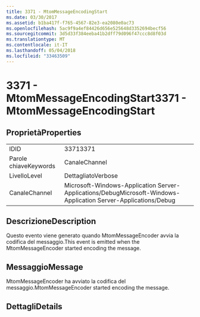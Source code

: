 ```yaml
---
title: 3371 - MtomMessageEncodingStart
ms.date: 03/30/2017
ms.assetid: b1ba417f-f765-4567-82e3-ea2080e0ac73
ms.openlocfilehash: 5ac9f9a4ef84426d656e525648d3352694becf56
ms.sourcegitcommit: 3d5d33f384eeba41b2dff79d096f47ccc8d8f03d
ms.translationtype: MT
ms.contentlocale: it-IT
ms.lasthandoff: 05/04/2018
ms.locfileid: "33463509"
---
```

# <a name="3371---mtommessageencodingstart"></a><span data-ttu-id="0718b-102">3371 - MtomMessageEncodingStart</span><span class="sxs-lookup"><span data-stu-id="0718b-102">3371 - MtomMessageEncodingStart</span></span>
## <a name="properties"></a><span data-ttu-id="0718b-103">Proprietà</span><span class="sxs-lookup"><span data-stu-id="0718b-103">Properties</span></span>  
  
|||  
|-|-|  
|<span data-ttu-id="0718b-104">ID</span><span class="sxs-lookup"><span data-stu-id="0718b-104">ID</span></span>|<span data-ttu-id="0718b-105">3371</span><span class="sxs-lookup"><span data-stu-id="0718b-105">3371</span></span>|  
|<span data-ttu-id="0718b-106">Parole chiave</span><span class="sxs-lookup"><span data-stu-id="0718b-106">Keywords</span></span>|<span data-ttu-id="0718b-107">Canale</span><span class="sxs-lookup"><span data-stu-id="0718b-107">Channel</span></span>|  
|<span data-ttu-id="0718b-108">Livello</span><span class="sxs-lookup"><span data-stu-id="0718b-108">Level</span></span>|<span data-ttu-id="0718b-109">Dettagliato</span><span class="sxs-lookup"><span data-stu-id="0718b-109">Verbose</span></span>|  
|<span data-ttu-id="0718b-110">Canale</span><span class="sxs-lookup"><span data-stu-id="0718b-110">Channel</span></span>|<span data-ttu-id="0718b-111">Microsoft-Windows-Application Server-Applications/Debug</span><span class="sxs-lookup"><span data-stu-id="0718b-111">Microsoft-Windows-Application Server-Applications/Debug</span></span>|  
  
## <a name="description"></a><span data-ttu-id="0718b-112">Descrizione</span><span class="sxs-lookup"><span data-stu-id="0718b-112">Description</span></span>  
 <span data-ttu-id="0718b-113">Questo evento viene generato quando MtomMessageEncoder avvia la codifica del messaggio.</span><span class="sxs-lookup"><span data-stu-id="0718b-113">This event is emitted when the MtomMessageEncoder started encoding the message.</span></span>  
  
## <a name="message"></a><span data-ttu-id="0718b-114">Messaggio</span><span class="sxs-lookup"><span data-stu-id="0718b-114">Message</span></span>  
 <span data-ttu-id="0718b-115">MtomMessageEncoder ha avviato la codifica del messaggio.</span><span class="sxs-lookup"><span data-stu-id="0718b-115">MtomMessageEncoder started encoding the message.</span></span>  
  
## <a name="details"></a><span data-ttu-id="0718b-116">Dettagli</span><span class="sxs-lookup"><span data-stu-id="0718b-116">Details</span></span>
